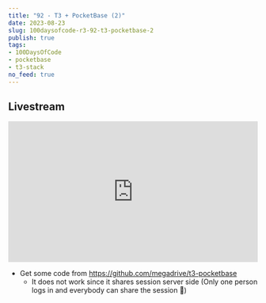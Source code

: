 ```yaml
---
title: "92 - T3 + PocketBase (2)"
date: 2023-08-23
slug: 100daysofcode-r3-92-t3-pocketbase-2
publish: true
tags:
- 100DaysOfCode
- pocketbase
- t3-stack
no_feed: true
---
```


## Livestream

<iframe width="100%" style="aspect-ratio: 16 / 9;" src="https://www.youtube.com/embed/pfOnp91NeSo" title="YouTube video player" frameborder="0" allow="accelerometer; autoplay; clipboard-write; encrypted-media; gyroscope; picture-in-picture; web-share" allowfullscreen></iframe>

- Get some code from https://github.com/megadrive/t3-pocketbase
    - It does not work since it shares session server side (Only one person logs in and everybody can share the session 🤨)
